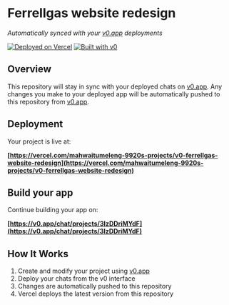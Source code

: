 # Ferrellgas website redesign

*Automatically synced with your [v0.app](https://v0.app) deployments*

[![Deployed on Vercel](https://img.shields.io/badge/Deployed%20on-Vercel-black?style=for-the-badge&logo=vercel)](https://vercel.com/mahwaitumeleng-9920s-projects/v0-ferrellgas-website-redesign)
[![Built with v0](https://img.shields.io/badge/Built%20with-v0.app-black?style=for-the-badge)](https://v0.app/chat/projects/3IzDDriMYdF)

## Overview

This repository will stay in sync with your deployed chats on [v0.app](https://v0.app).
Any changes you make to your deployed app will be automatically pushed to this repository from [v0.app](https://v0.app).

## Deployment

Your project is live at:

**[https://vercel.com/mahwaitumeleng-9920s-projects/v0-ferrellgas-website-redesign](https://vercel.com/mahwaitumeleng-9920s-projects/v0-ferrellgas-website-redesign)**

## Build your app

Continue building your app on:

**[https://v0.app/chat/projects/3IzDDriMYdF](https://v0.app/chat/projects/3IzDDriMYdF)**

## How It Works

1. Create and modify your project using [v0.app](https://v0.app)
2. Deploy your chats from the v0 interface
3. Changes are automatically pushed to this repository
4. Vercel deploys the latest version from this repository